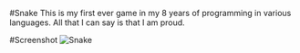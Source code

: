 ﻿#Snake
This is my first ever game in my 8 years of programming in various languages. All that I can say is that I am proud.

#Screenshot
![Snake](http://i.imgur.com/9SKSzU4.png)
